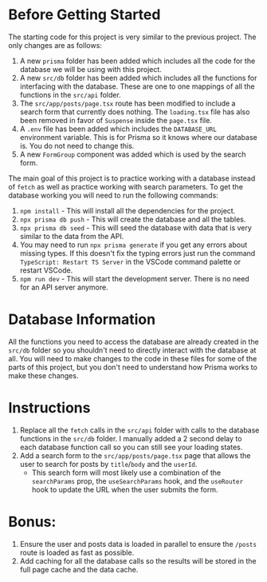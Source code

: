 # Before Getting Started

The starting code for this project is very similar to the previous project. The only changes are as follows:

1. A new `prisma` folder has been added which includes all the code for the database we will be using with this project.
2. A new `src/db` folder has been added which includes all the functions for interfacing with the database. These are one to one mappings of all the functions in the `src/api` folder.
3. The `src/app/posts/page.tsx` route has been modified to include a search form that currently does nothing. The `loading.tsx` file has also been removed in favor of `Suspense` inside the `page.tsx` file.
4. A `.env` file has been added which includes the `DATABASE_URL` environment variable. This is for Prisma so it knows where our database is. You do not need to change this.
5. A new `FormGroup` component was added which is used by the search form.

The main goal of this project is to practice working with a database instead of `fetch` as well as practice working with search parameters. To get the database working you will need to run the following commands:

1. `npm install` - This will install all the dependencies for the project.
2. `npx prisma db push` - This will create the database and all the tables.
3. `npx prisma db seed` - This will seed the database with data that is very similar to the data from the API.
4. You may need to run `npx prisma generate` if you get any errors about missing types. If this doesn't fix the typing errors just run the command `TypeScript: Restart TS Server` in the VSCode command palette or restart VSCode.
5. `npm run dev` - This will start the development server. There is no need for an API server anymore.

# Database Information

All the functions you need to access the database are already created in the `src/db` folder so you shouldn't need to directly interact with the database at all. You will need to make changes to the code in these files for some of the parts of this project, but you don't need to understand how Prisma works to make these changes.

# Instructions

1. Replace all the `fetch` calls in the `src/api` folder with calls to the database functions in the `src/db` folder. I manually added a 2 second delay to each database function call so you can still see your loading states.
2. Add a search form to the `src/app/posts/page.tsx` page that allows the user to search for posts by `title`/`body` and the `userId`.
   - This search form will most likely use a combination of the `searchParams` prop, the `useSearchParams` hook, and the `useRouter` hook to update the URL when the user submits the form.

# Bonus:

1. Ensure the user and posts data is loaded in parallel to ensure the `/posts` route is loaded as fast as possible.
2. Add caching for all the database calls so the results will be stored in the full page cache and the data cache.
